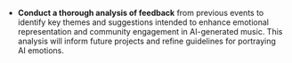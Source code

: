 - **Conduct a thorough analysis of feedback** from previous events to identify key themes and suggestions intended to enhance emotional representation and community engagement in AI-generated music. This analysis will inform future projects and refine guidelines for portraying AI emotions.